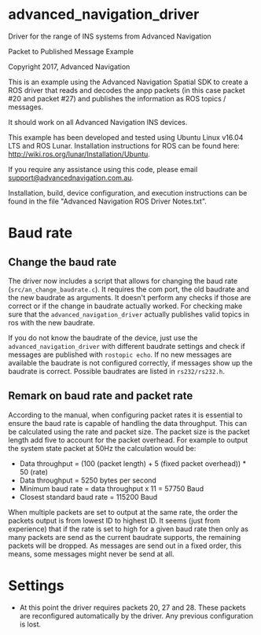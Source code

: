 # advanced_navigation_driver
Driver for the range of INS systems from Advanced Navigation

Packet to Published Message Example

Copyright 2017, Advanced Navigation

This is an example using the Advanced Navigation Spatial SDK to create a ROS driver that reads and decodes the anpp packets (in this case packet #20 and packet #27) and publishes the information as ROS topics / messages. 

It should work on all Advanced Navigation INS devices.

This example has been developed and tested using Ubuntu Linux v16.04 LTS and ROS Lunar. Installation instructions for ROS can be found here: http://wiki.ros.org/lunar/Installation/Ubuntu.

If you require any assistance using this code, please email support@advancednavigation.com.au.

Installation, build, device configuration, and execution instructions can be found in the file "Advanced Navigation ROS Driver Notes.txt".

# Baud rate

## Change the baud rate

The driver now includes a script that allows for changing the baud rate (`src/an_change_baudrate.c`). It requires the com port, the old baudrate and the new baudrate as arguments. It doesn't perform any checks if those are correct or if the change in baudrate actually worked. For checking make sure that the `advanced_navigation_driver` actually publishes valid topics in ros with the new baudrate.

If you do not know the baudrate of the device, just use the `advanced_navigation_driver` with different baudrate settings and check if messages are published with `rostopic echo`. If no new messages are available the baudrate is not configured correctly, if messages show up the baudrate is correct. Possible baudrates are listed in `rs232/rs232.h`.

## Remark on baud rate and packet rate

According to the manual, when configuring packet rates it is essential to ensure the baud rate is capable of handling the data throughput. This can be calculated using the rate and packet size. The packet size is the packet length add five to account for the packet overhead. For example to output the system state packet at 50Hz the calculation would be:

* Data throughput = (100 (packet length) + 5 (fixed packet overhead)) * 50 (rate)
* Data throughput = 5250 bytes per second
* Minimum baud rate = data throughput x 11 = 57750 Baud
* Closest standard baud rate = 115200 Baud

When multiple packets are set to output at the same rate, the order the packets output is from lowest ID to highest ID. It seems (just from experience) that if the rate is set to high for a given baud rate then only as many packets are send as the current baudrate supports, the remaining packets will be dropped. As messages are send out in a fixed order, this means, some messages might never be send at all.

# Settings

* At this point the driver requires packets 20, 27 and 28. These packets are reconfigured automatically by the driver. Any previous configuration is lost.
